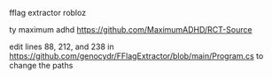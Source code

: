 fflag extractor robloz

ty maximum adhd https://github.com/MaximumADHD/RCT-Source

edit lines 88, 212, and 238 in https://github.com/genocydr/FFlagExtractor/blob/main/Program.cs to change the paths
